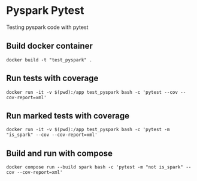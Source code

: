 # Pyspark Pytest

Testing pyspark code with pytest

## Build docker container

    docker build -t "test_pyspark" .

## Run tests with coverage

    docker run -it -v $(pwd):/app test_pyspark bash -c 'pytest --cov --cov-report=xml'

## Run marked tests with coverage

    docker run -it -v $(pwd):/app test_pyspark bash -c 'pytest -m "is_spark" --cov --cov-report=xml'

## Build and run with compose

    docker compose run --build spark bash -c 'pytest -m "not is_spark" --cov --cov-report=xml'